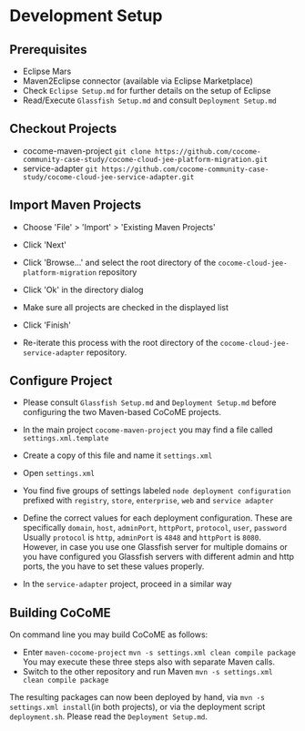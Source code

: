 # Development Setup

## Prerequisites

- Eclipse Mars
- Maven2Eclipse connector (available via Eclipse Marketplace)
- Check `Eclipse Setup.md` for further details on the setup of Eclipse
- Read/Execute `Glassfish Setup.md` and consult `Deployment Setup.md`

## Checkout Projects

- cocome-maven-project
  `git clone https://github.com/cocome-community-case-study/cocome-cloud-jee-platform-migration.git`
- service-adapter
  `git https://github.com/cocome-community-case-study/cocome-cloud-jee-service-adapter.git`

## Import Maven Projects

- Choose 'File' > 'Import' > 'Existing Maven Projects'
- Click 'Next'
- Click 'Browse...' and select the root directory of the 
  `cocome-cloud-jee-platform-migration` repository
- Click 'Ok' in the directory dialog
- Make sure all projects are checked in the displayed list
- Click 'Finish'

- Re-iterate this process with the root directory of the 
  `cocome-cloud-jee-service-adapter` repository.

## Configure Project

- Please consult `Glassfish Setup.md` and `Deployment Setup.md` before
  configuring the two Maven-based CoCoME projects.

- In the main project `cocome-maven-project` you may find a file called
  `settings.xml.template`
- Create a copy of this file and name it `settings.xml`
- Open `settings.xml`
- You find five groups of settings labeled `node deployment configuration`
  prefixed with `registry`, `store`, `enterprise`, `web` and
  `service adapter`
- Define the correct values for each deployment configuration. These are
  specifically `domain`, `host`, `adminPort`, `httpPort`, `protocol`,
  `user`, `password`
  Usually `protocol` is `http`, `adminPort` is `4848` and `httpPort` is
  `8080`. However, in case you use one Glassfish server for multiple
  domains or you have configured you Glassfish servers with different
  admin and http ports, the you have to set these values properly.
  
- In the `service-adapter` project, proceed in a similar way
  
 ## Building CoCoME
  
 On command line you may build CoCoME as follows:
 - Enter `maven-cocome-project`
   `mvn -s settings.xml clean compile package`
   You may execute these three steps also with separate Maven calls.
 - Switch to the other repository and run Maven
   `mvn -s settings.xml clean compile package`
   
The resulting packages can now been deployed by hand, via
`mvn -s settings.xml install`(in both projects), or via the deployment
script `deployment.sh`. Please read the `Deployment Setup.md`.

  
  
  
  
  




